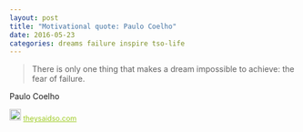 ```yaml
---
layout: post
title: "Motivational quote: Paulo Coelho"
date: 2016-05-23
categories: dreams failure inspire tso-life
---
```

> There is only one thing that makes a dream impossible to achieve: the fear of failure.

Paulo Coelho

<span style="z-index:50;font-size:0.9em;"><img src="https://theysaidso.com/branding/theysaidso.png" height="20" width="20" alt="theysaidso.com"/><a href="https://theysaidso.com" title="Powered by quotes from theysaidso.com" style="color: #9fcc25; margin-left: 4px; vertical-align: middle;">theysaidso.com</a></span>
